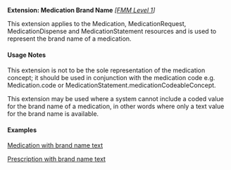 **Extension: Medication Brand Name** *[[FMM Level 1](guidance.html)]*

This extension applies to the Medication, MedicationRequest, MedicationDispense and MedicationStatement resources and is used to represent the brand name of a medication.


#### Usage Notes
This extension is not to be the sole representation of the medication concept; it should be used in conjunction with the medication code e.g. Medication.code or MedicationStatement.medicationCodeableConcept.

This extension may be used where a system cannot include a coded value for the brand name of a medication, in other words where only a text value for the brand name is available.


#### Examples
[Medication with brand name text](Medication-BrandedPack1.html)

[Prescription with brand name text](MedicationRequest-medicationrequest-example2.html)